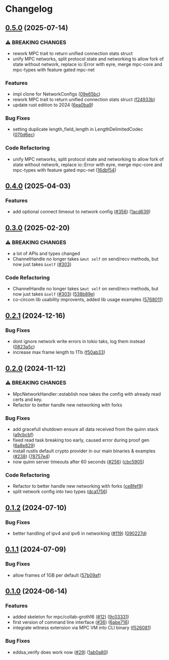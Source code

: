 # Changelog

## [0.5.0](https://github.com/TaceoLabs/co-snarks/compare/mpc-net-v0.4.0...mpc-net-v0.5.0) (2025-07-14)


### ⚠ BREAKING CHANGES

* rework MPC trait to return unified connection stats struct
* unify MPC networks, split protocol state and networking to allow fork of state without network, replace io::Error with eyre, merge mpc-core and mpc-types with feature gated mpc-net

### Features

* impl clone for NetworkConfigs ([09e65bc](https://github.com/TaceoLabs/co-snarks/commit/09e65bc4864aaeca7ea40f10cb40f616e821ebc2))
* rework MPC trait to return unified connection stats struct ([f24933b](https://github.com/TaceoLabs/co-snarks/commit/f24933b570bc6c287d038934fe1592e367c80cce))
* update rust edition to 2024 ([6ea0ba9](https://github.com/TaceoLabs/co-snarks/commit/6ea0ba9f9f34063e8ab859c1d4ae41d05629a1c0))


### Bug Fixes

* setting duplicate length_field_length in LengthDelimitedCodec ([070d6ec](https://github.com/TaceoLabs/co-snarks/commit/070d6ec31f9f2dfd494ac04f47c1cd51d4813d88))


### Code Refactoring

* unify MPC networks, split protocol state and networking to allow fork of state without network, replace io::Error with eyre, merge mpc-core and mpc-types with feature gated mpc-net ([16dbf54](https://github.com/TaceoLabs/co-snarks/commit/16dbf546d8f2d80ad4fa9f5053da19edc7270d3c))

## [0.4.0](https://github.com/TaceoLabs/co-snarks/compare/mpc-net-v0.3.0...mpc-net-v0.4.0) (2025-04-03)


### Features

* add optional connect timeout to network config ([#356](https://github.com/TaceoLabs/co-snarks/issues/356)) ([1acd639](https://github.com/TaceoLabs/co-snarks/commit/1acd639a1bfc4e0fea58b291346200a9c82fb487))

## [0.3.0](https://github.com/Taceolabs/co-snarks/compare/mpc-net-v0.2.1...mpc-net-v0.3.0) (2025-02-20)


### ⚠ BREAKING CHANGES

* a lot of APIs and types changed
* ChannelHandle no longer takes `&mut self` on send/recv methods, but now just takes `&self` ([#303](https://github.com/Taceolabs/co-snarks/issues/303))

### Code Refactoring

* ChannelHandle no longer takes `&mut self` on send/recv methods, but now just takes `&self` ([#303](https://github.com/Taceolabs/co-snarks/issues/303)) ([538b89e](https://github.com/Taceolabs/co-snarks/commit/538b89ebd11c21701b72f8025586655781574a52))
* co-circom lib usability improvents, added lib usage examples ([5768011](https://github.com/Taceolabs/co-snarks/commit/576801192076a27c75cd07fe1ec62244700bb934))

## [0.2.1](https://github.com/TaceoLabs/co-snarks/compare/mpc-net-v0.2.0...mpc-net-v0.2.1) (2024-12-16)


### Bug Fixes

* dont ignore network write errors in tokio taks, log them instead ([0823a5c](https://github.com/TaceoLabs/co-snarks/commit/0823a5ca0e851e609753b6c5134477ad530d0f3f))
* increase max frame length to 1Tb ([f50ab33](https://github.com/TaceoLabs/co-snarks/commit/f50ab33033b7a030345dadf32b6879fc74e2d53a))

## [0.2.0](https://github.com/TaceoLabs/co-snarks/compare/mpc-net-v0.1.2...mpc-net-v0.2.0) (2024-11-12)


### ⚠ BREAKING CHANGES

* MpcNetworkHandler::establish now takes the config with already read certs and key.
* Refactor to better handle new networking with forks

### Bug Fixes

* add gracefull shutdown ensure all data received from the quinn stack ([a9cbcbf](https://github.com/TaceoLabs/co-snarks/commit/a9cbcbf8a5fa00f01c94cd80eae45cbf7f65390f))
* fixed read task breaking too early, caused error during proof gen ([6a8e829](https://github.com/TaceoLabs/co-snarks/commit/6a8e82913b88414ee05a7159fbd390a32db70b9d))
* install rustls default crypto provider in our main binaries & examples ([#238](https://github.com/TaceoLabs/co-snarks/issues/238)) ([78757e4](https://github.com/TaceoLabs/co-snarks/commit/78757e46d8622360377d27c5d475d417bed95c5a))
* now quinn server timeouts after 60 seconds ([#256](https://github.com/TaceoLabs/co-snarks/issues/256)) ([cbc5905](https://github.com/TaceoLabs/co-snarks/commit/cbc5905a2a704bdcca3b9fed1a5fea7a95b4b6b5))


### Code Refactoring

* Refactor to better handle new networking with forks ([ce8fef9](https://github.com/TaceoLabs/co-snarks/commit/ce8fef922327db1e0d87b0546dd089100edf643f))
* split network config into two types ([dca1756](https://github.com/TaceoLabs/co-snarks/commit/dca175603a5d6a2f75ccd987cb0b19cc3d965b00))

## [0.1.2](https://github.com/TaceoLabs/collaborative-circom/compare/mpc-net-v0.1.1...mpc-net-v0.1.2) (2024-07-10)


### Bug Fixes

* better handling of ipv4 and ipv6 in networking ([#119](https://github.com/TaceoLabs/collaborative-circom/issues/119)) ([090227d](https://github.com/TaceoLabs/collaborative-circom/commit/090227d372215e9459c06777064b04ec4865bdb6))

## [0.1.1](https://github.com/TaceoLabs/collaborative-circom/compare/mpc-net-v0.1.0...mpc-net-v0.1.1) (2024-07-09)


### Bug Fixes

* allow frames of 1GB per default ([57b09af](https://github.com/TaceoLabs/collaborative-circom/commit/57b09afd8b858dfd803c8f0bbb51a47d549fa8e7))

## [0.1.0](https://github.com/TaceoLabs/collaborative-circom/compare/mpc-net-v0.0.1...mpc-net-v0.1.0) (2024-06-14)


### Features

* added skeleton for mpc/collab-groth16 ([#12](https://github.com/TaceoLabs/collaborative-circom/issues/12)) ([9c03331](https://github.com/TaceoLabs/collaborative-circom/commit/9c03331171429f061ead8cddda292cd97d498f1a))
* first version of command line interface ([#36](https://github.com/TaceoLabs/collaborative-circom/issues/36)) ([6abe716](https://github.com/TaceoLabs/collaborative-circom/commit/6abe716268f1e165cdae07a10f4d2dafd010cc04))
* integrate witness extension via MPC VM into CLI binary ([f526081](https://github.com/TaceoLabs/collaborative-circom/commit/f526081a01e3faa6b48fb463f3690f968218a1a4))


### Bug Fixes

* eddsa_verify does work now ([#29](https://github.com/TaceoLabs/collaborative-circom/issues/29)) ([1ab0a80](https://github.com/TaceoLabs/collaborative-circom/commit/1ab0a806b8a9f32d2783ce9838826fe71a48d78f))
